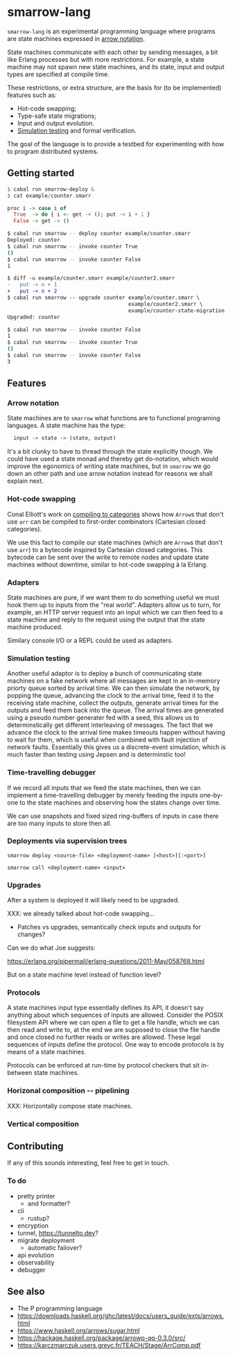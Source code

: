 # smarrow-lang

`smarrow-lang` is an experimental programming language where programs are state
machines expressed in [arrow
notation](https://www.haskell.org/arrows/syntax.html).

State machines communicate with each other by sending messages, a bit like
Erlang processes but with more restrictions. For example, a state machine may
not spawn new state machines, and its state, input and output types are
specified at compile time.

These restrictions, or extra structure, are the basis for (to be implemented)
features such as:

* Hot-code swapping;
* Type-safe state migrations;
* Input and output evolution.
* [Simulation testing](https://apple.github.io/foundationdb/testing.html) and
  formal verification.

The goal of the language is to provide a testbed for experimenting with how to
program distributed systems.

## Getting started

```haskell
$ cabal run smarrow-deploy &
$ cat example/counter.smarr

proc i -> case i of
  True  -> do { i <- get -< (); put -< i + 1 }
  False -> get -< ()
```
```bash
$ cabal run smarrow -- deploy counter example/counter.smarr
Deployed: counter
$ cabal run smarrow -- invoke counter True
()
$ cabal run smarrow -- invoke counter False
1
```
```diff
$ diff -u example/counter.smarr example/counter2.smarr
-   put -< n + 1
+   put -< n + 2
$ cabal run smarrow -- upgrade counter example/counter.smarr \
                                       example/counter2.smarr \
                                       example/counter-state-migration.smarr
Upgraded: counter
```
```bash
$ cabal run smarrow -- invoke counter False
1
$ cabal run smarrow -- invoke counter True
()
$ cabal run smarrow -- invoke counter False
3
```

## Features

### Arrow notation

State machines are to `smarrow` what functions are to functional programing
languages. A state machine has the type:

```haskell
  input -> state -> (state, output)
```

It's a bit clunky to have to thread through the state explicitly though. We
could have used a state monad and thereby get do-notation, which would improve
the egonomics of writing state machines, but in `smarrow` we go down an other
path and use arrow notation instead for reasons we shall explain next.

### Hot-code swapping

Conal Elliott's work on [compiling to
categories](http://conal.net/papers/compiling-to-categories/) shows how `Arrow`s
that don't use `arr` can be compiled to first-order combinators (Cartesian
closed categories).

We use this fact to compile our state machines (which are `Arrow`s that don't
use `arr`) to a bytecode inspired by Cartesian closed categories. This bytecode
can be sent over the write to remote nodes and update state machines without
downtime, similar to hot-code swapping à la Erlang.

### Adapters

State machines are pure, if we want them to do something useful we must hook
them up to inputs from the "real world". Adapters allow us to turn, for example,
an HTTP server request into an input which we can then feed to a state machine
and reply to the request using the output that the state machine produced.

Similary console I/O or a REPL could be used as adapters.

### Simulation testing

Another useful adaptor is to deploy a bunch of communicating state machines on a
fake network where all messages are kept in an in-memory priorty queue sorted by
arrival time. We can then simulate the network, by popping the queue, advancing
the clock to the arrival time, feed it to the receiving state machine, collect
the outputs, generate arrival times for the outputs and feed them back into the
queue. The arrival times are generated using a pseudo number generater fed with
a seed, this allows us to determinstically get different interleaving of
messages. The fact that we advance the clock to the arrival time makes timeouts
happen without having to wait for them, which is useful when combined with fault
injection of network faults. Essentially this gives us a discrete-event
simulation, which is much faster than testing using Jepsen and is determinstic
too!

### Time-travelling debugger

If we record all inputs that we feed the state machines, then we can implement a
time-travelling debugger by merely feeding the inputs one-by-one to the state
machines and observing how the states change over time.

We can use snapshots and fixed sized ring-buffers of inputs in case there are
too many inputs to store then all.

### Deployments via supervision trees

`smarrow deploy <source-file> <deployment-name> [<host>][:<port>]`

`smarrow call <deployment-name> <input>`


### Upgrades

After a system is deployed it will likely need to be upgraded.

XXX: we already talked about hot-code swapping...

* Patches vs upgrades, semantically check inputs and outputs for changes?

Can we do what Joe suggests:

  https://erlang.org/pipermail/erlang-questions/2011-May/058768.html

But on a state machine level instead of function level?

### Protocols

A state machines input type essentially defines its API, it doesn't say anything
about which sequences of inputs are allowed. Consider the POSIX filesystem API
where we can open a file to get a file handle, which we can then read and write
to, at the end we are supposed to close the file handle and once closed no
further reads or writes are allowed. These legal sequences of inputs define the
protocol. One way to encode protocols is by means of a state machines.

Protocols can be enforced at run-time by protocol checkers that sit in-between
state machines.

### Horizonal composition -- pipelining

XXX: Horizontally compose state machines.

### Vertical composition

## Contributing

If any of this sounds interesting, feel free to get in touch.

### To do

* pretty printer
  - and formatter?
* cli
  - rustup?
* encryption
* tunnel, https://tunnelto.dev?
* migrate deployment
  - automatic failover?
* api evolution
* observability
* debugger


## See also

* The P programming language
* https://downloads.haskell.org/ghc/latest/docs/users_guide/exts/arrows.html
* https://www.haskell.org/arrows/sugar.html
* https://hackage.haskell.org/package/arrowp-qq-0.3.0/src/
* https://karczmarczuk.users.greyc.fr/TEACH/Stage/ArrComp.pdf
